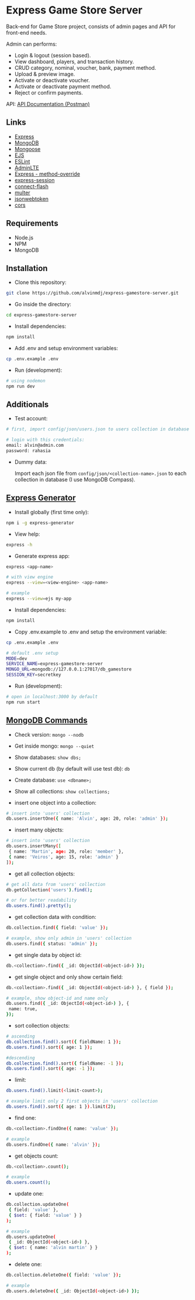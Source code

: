 # Express Game Store Server

Back-end for Game Store project, consists of admin pages and API for front-end needs.

Admin can performs:

- Login & logout (session based).
- View dashboard, players, and transaction history.
- CRUD category, nominal, voucher, bank, payment method.
- Upload & preview image.
- Activate or deactivate voucher.
- Activate or deactivate payment method.
- Reject or confirm payments.

API: [API Documentation (Postman)](https://documenter.getpostman.com/view/16534190/UyrDCb4j)

## Links

- [Express](https://expressjs.com/)
- [MongoDB](https://www.mongodb.com/)
- [Mongoose](https://mongoosejs.com/)
- [EJS](https://ejs.co/)
- [ESLint](https://eslint.org/)
- [AdminLTE](https://adminlte.io/docs/3.2/)
- [Express - method-override](http://expressjs.com/en/resources/middleware/method-override.html)
- [express-session](http://expressjs.com/en/resources/middleware/session.html)
- [connect-flash](https://www.npmjs.com/package/connect-flash)
- [multer](https://www.npmjs.com/package/multer)
- [jsonwebtoken](https://www.npmjs.com/package/jsonwebtoken)
- [cors](https://www.npmjs.com/package/cors)

## Requirements

- Node.js
- NPM
- MongoDB

## Installation

- Clone this repository:

```sh
git clone https://github.com/alvinmdj/express-gamestore-server.git
```

- Go inside the directory:

```sh
cd express-gamestore-server
```

- Install dependencies:

```sh
npm install
```

- Add .env and setup environment variables:

```sh
cp .env.example .env
```

- Run (development):

```sh
# using nodemon
npm run dev
```

## Additionals

- Test account:

```sh
# first, import config/json/users.json to users collection in database (I use MongoDB Compass)

# login with this credentials:
email: alvin@admin.com
password: rahasia
```

- Dummy data:
  
  Import each json file from ```config/json/<collection-name>.json``` to each collection in database (I use MongoDB Compass).

## [Express Generator](https://expressjs.com/en/starter/generator.html)

- Install globally (first time only):

```sh
npm i -g express-generator
```

- View help:

```sh
express -h
```

- Generate express app:

```sh
express <app-name>

# with view engine
express --view=<view-engine> <app-name>

# example
express --view=ejs my-app
```

- Install dependencies:

```sh
npm install
```

- Copy .env.example to .env and setup the environment variable:

```sh
cp .env.example .env

# default .env setup
MODE=dev
SERVICE_NAME=express-gamestore-server
MONGO_URL=mongodb://127.0.0.1:27017/db_gamestore
SESSION_KEY=secretkey
```

- Run (development):

```sh
# open in localhost:3000 by default
npm run start
```

## [MongoDB Commands](https://www.mongodb.com/docs/)

- Check version: ```mongo --nodb```

- Get inside mongo: ```mongo --quiet```

- Show databases: ```show dbs;```

- Show current db (by default will use test db): ```db```

- Create database: ```use <dbname>;```

- Show all collections: ```show collections;```

- insert one object into a collection:

```sh
# insert into 'users' collection
db.users.insertOne({ name: 'Alvin', age: 20, role: 'admin' });
```

- insert many objects:

```sh
# insert into 'users' collection
db.users.insertMany([
 { name: 'Martin', age: 20, role: 'member' },
 { name: 'Veiros', age: 15, role: 'admin' }
]);
```

- get all collection objects:

```sh
# get all data from 'users' collection
db.getCollection('users').find();

# or for better readability
db.users.find().pretty();
```

- get collection data with condition:

```sh
db.collection.find({ field: 'value' });

# example, show only admin in 'users' collection
db.users.find({ status: 'admin' });
```

- get single data by object id:

```sh
db.<collection>.find({ _id: ObjectId(<object-id>) });
```

- get single object and only show certain field:

```sh
db.<collection>.find({ _id: ObjectId(<object-id>) }, { field });

# example, show object-id and name only
db.users.find({ _id: ObjectId(<object-id>) }, {
 name: true,
});
```

- sort collection objects:

```sh
# ascending
db.collection.find().sort({ fieldName: 1 });
db.users.find().sort({ age: 1 });

#descending
db.collection.find().sort({ fieldName: -1 });
db.users.find().sort({ age: -1 });
```

- limit:

```sh
db.users.find().limit(<limit-count>);

# example limit only 2 first objects in 'users' collection
db.users.find().sort({ age: 1 }).limit(2);
```

- find one:

```sh
db.<collection>.findOne({ name: 'value' });

# example
db.users.findOne({ name: 'alvin' });
```

- get objects count:

```sh
db.<collection>.count();

# example
db.users.count();
```

- update one:

```sh
db.collection.updateOne(
 { field: 'value' },
 { $set: { field: 'value' } }
);

# example
db.users.updateOne(
 { _id: ObjectId(<object-id>) },
 { $set: { name: 'alvin martin' } }
);
```

- delete one:

```sh
db.collection.deleteOne({ field: 'value' });

# example
db.users.deleteOne({ _id: ObjectId(<object-id>) });
```
